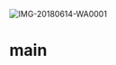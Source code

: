 ![IMG-20180614-WA0001](https://user-images.githubusercontent.com/89820988/131604261-1f68bed5-b061-40b9-932c-7d196c40b96c.jpg)
# main
